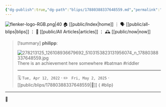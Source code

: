 ```yaml
---
{"dg-publish":true,"dg-path":"blips/17880388337648559.md","permalink":"/blips/17880388337648559/","title":"philipp on instagram @ 2022-04-12"}
---
```



<div class="transclusion internal-embed is-loaded"><div class="markdown-embed">




![flenker-logo-RGB.png|40](/img/user/attachments/flenker-logo-RGB.png)
🏠 [[public/Index\|home]]  ⋮ 🗣️ [[public/all-blips\|blips]] ⋮  📝 [[public/All Articles\|articles]]  ⋮ 🕰️ [[public/now\|now]]


</div></div>


> [!summary] **philipp**:
>
> ![278213125_126108936679692_5103153823131956074_n_17880388337648559.jpg](/img/user/attachments/278213125_126108936679692_5103153823131956074_n_17880388337648559.jpg)
> There is an achievement here somewhere #batman #riddler
> - - -
>
> 🗓️ <code>Tue, Apr 12, 2022</code>  · ✏️ <code> Fri, May 2, 2025</code>  · [[public/blips/17880388337648559\|🔗]]
{ #blip}


- - -

 👾
